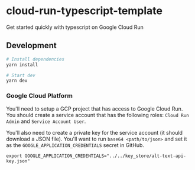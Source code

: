 # cloud-run-typescript-template

Get started quickly with typescript on Google Cloud Run

## Development

```sh
# Install dependencies
yarn install

# Start dev
yarn dev
```

### Google Cloud Platform

You'll need to setup a GCP project that has access to Google Cloud Run. You should create a service account that has the following roles: `Cloud Run Admin` and `Service Account User`.

You'll also need to create a private key for the service account (it should download a JSON file). You'll want to run `base64 <path/to/json>` and set it as the `GOOGLE_APPLICATION_CREDENTIALS` secret in GitHub.

```
export GOOGLE_APPLICATION_CREDENTIALS="../../key_store/alt-text-api-key.json"
```

